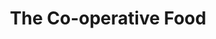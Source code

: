 ---
title: "The Co-operative Food"
url: /eastleigh/the-co-operative-food-high-street/
shop: Lebensmittel
---